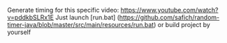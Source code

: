 Generate timing for this specific video: https://www.youtube.com/watch?v=pddkbSLRx1E
Just launch [run.bat] (https://github.com/safich/random-timer-java/blob/master/src/main/resources/run.bat) or build project by yourself
